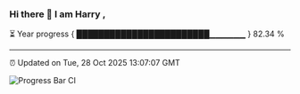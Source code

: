 ### Hi there 👋 I am Harry , 

⏳ Year progress { ████████████████████████▁▁▁▁▁▁ } 82.34 %

---

⏰ Updated on Tue, 28 Oct 2025 13:07:07 GMT

![Progress Bar CI](https://github.com/duykhang68/duykhang68/workflows/Progress%20Bar%20CI/badge.svg)
